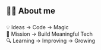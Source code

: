 <h2 align="left">👨‍💻 About me</h2>

###

<p align="left">💡 Ideas → Code → Magic<br>🎯 Mission → Build Meaningful Tech<br>🔍 Learning → Improving → Growing</p>

